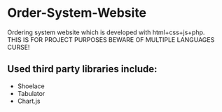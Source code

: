 # Order-System-Website
 Ordering system website which is developed with html+css+js+php.\
THIS IS FOR PROJECT PURPOSES BEWARE OF MULTIPLE LANGUAGES CURSE!
 
## Used third party libraries include:
- Shoelace
- Tabulator
- Chart.js
